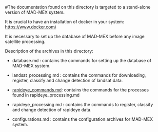 #The documentation found on this directory is targeted to a stand-alone version of MAD-MEX system.

It is crucial to have an installation of docker in your system: https://www.docker.com/

It is necessary to set up the database of MAD-MEX before any image satellite processing.

Description of the archives in this directory:

* database.md : contains the commands for setting up the database of MAD-MEX system.

* landsat_processing.md : contains the commands for downloading, register, classify and change detection of landsat data.

* [rapideye_commands.md](rapideye_commands.md): contains the commands for the processes found in rapideye_processing.md

* rapideye_processing.md :  contains the commands to register, classify and change detection of rapideye data.

* configurations.md : contains the configuration archives for MAD-MEX system.
